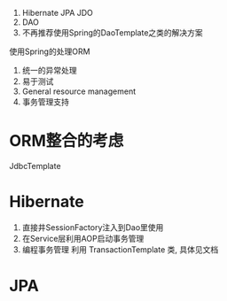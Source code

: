 1. Hibernate JPA JDO
2. DAO
3. 不再推荐使用Spring的DaoTemplate之类的解决方案

使用Spring的处理ORM
1. 统一的异常处理
2. 易于测试
3. General resource management
4. 事务管理支持

# ORM整合的考虑 #
JdbcTemplate

# Hibernate #
1. 直接井SessionFactory注入到Dao里使用
2. 在Service层利用AOP启动事务管理
3. 编程事务管理 利用 TransactionTemplate 类, 具体见文档


# JPA #
